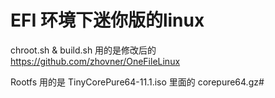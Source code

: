 # EFI 环境下迷你版的linux
chroot.sh & build.sh 用的是修改后的 https://github.com/zhovner/OneFileLinux

Rootfs 用的是 TinyCorePure64-11.1.iso 里面的 corepure64.gz# 

